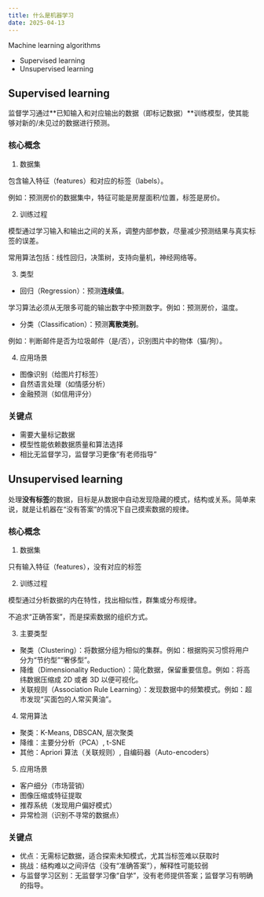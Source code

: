 ```yaml
---
title: 什么是机器学习
date: 2025-04-13
---
```


Machine learning algorithms

- Supervised learning
- Unsupervised learning

## Supervised learning

监督学习通过**已知输入和对应输出的数据（即标记数据）**训练模型，使其能够对新的/未见过的数据进行预测。

### 核心概念

1. 数据集

包含输入特征（features）和对应的标签（labels）。

例如：预测房价的数据集中，特征可能是房屋面积/位置，标签是房价。

2. 训练过程

模型通过学习输入和输出之间的关系，调整内部参数，尽量减少预测结果与真实标签的误差。

常用算法包括：线性回归，决策树，支持向量机，神经网络等。

3. 类型

- 回归（Regression）：预测**连续值**。

学习算法必须从无限多可能的输出数字中预测数字。例如：预测房价，温度。

- 分类（Classification）：预测**离散类别**。

例如：判断邮件是否为垃圾邮件（是/否），识别图片中的物体（猫/狗）。

4. 应用场景

- 图像识别（给图片打标签）
- 自然语言处理（如情感分析）
- 金融预测（如信用评分）

### 关键点

- 需要大量标记数据
- 模型性能依赖数据质量和算法选择
- 相比无监督学习，监督学习更像“有老师指导”

## Unsupervised learning

处理**没有标签**的数据，目标是从数据中自动发现隐藏的模式，结构或关系。简单来说，就是让机器在“没有答案”的情况下自己摸索数据的规律。

### 核心概念

1. 数据集

只有输入特征（features），没有对应的标签

2. 训练过程

模型通过分析数据的内在特性，找出相似性，群集或分布规律。

不追求“正确答案”，而是探索数据的组织方式。

3. 主要类型

- 聚类（Clustering）：将数据分组为相似的集群。例如：根据购买习惯将用户分为“节约型”“奢侈型”。
- 降维（Dimensionality Reduction）：简化数据，保留重要信息。例如：将高纬数据压缩成 2D 或者 3D 以便可视化。
- 关联规则（Association Rule Learning）：发现数据中的频繁模式。例如：超市发现“买面包的人常买黄油”。

4. 常用算法

- 聚类：K-Means, DBSCAN, 层次聚类
- 降维：主要分分析（PCA）, t-SNE
- 其他：Apriori 算法（关联规则）, 自编码器（Auto-encoders）

5. 应用场景

- 客户细分（市场营销）
- 图像压缩或特征提取
- 推荐系统（发现用户偏好模式）
- 异常检测（识别不寻常的数据点）

### 关键点

- 优点：无需标记数据，适合探索未知模式，尤其当标签难以获取时
- 挑战：结构难以之间评估（没有“准确答案”），解释性可能较弱
- 与监督学习区别：无监督学习像“自学”，没有老师提供答案；监督学习有明确的指导。
